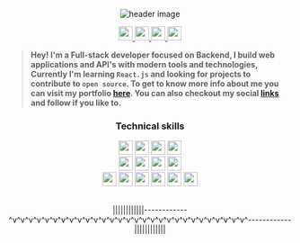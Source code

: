 <p align="center">
  <img src="https://user-images.githubusercontent.com/78981177/207573005-b4e94da0-86cc-415c-a8d5-2d8fb21c075a.png" alt="header image"/>
</p>

<p align="center">
  <a href="https://twitter.com/rupali_codes">
    <img src="https://img.shields.io/badge/-Twitter-03a9fc" height=25/>
    
  </a>
  
   <a href="https://rupali-codes.netlify.app">
    <img src="https://img.shields.io/badge/-Portfolio-fcc203" height=25/>
  </a>
  
  <a href="https://www.linkedin.com/in/rupali-codes">
    <img src="https://img.shields.io/badge/-Linkedin-0681bf" height=25/>
  </a>
  
   <a href="mailto:rupali7487@gmail.com">
    <img src="https://img.shields.io/badge/-Email-0bb806" height=25/>
  </a>
 
</p>

> **Hey! I'm a Full-stack developer focused on Backend, I build web applications and API's with modern tools and technologies, Currently I'm learning ```React.js``` and looking for projects to contribute to ```open source```. To get to know more info about me you can visit my portfolio [here](https://rupali-codes.netlify.app). You can also checkout my social [links]((https://linktr.ee/rupali_codes)) and follow if you like to.**

### <p align="center">Technical skills</p>

<div align="center">
  <img src="https://img.shields.io/badge/-JavaScript-f7f302" height=25/> 
  <img src="https://img.shields.io/badge/-Node.js-green" height=25/> 
  <img src="https://img.shields.io/badge/-MongoDB-1d6e32" height=25/> 
  <img src="https://img.shields.io/badge/-Express.js-9fa4a6" height=25/> <br/> 
  <img src="https://img.shields.io/badge/-Mongoose.js-birghtgreen" height=25/> 
  <img src="https://img.shields.io/badge/-JWT-fc0af8" height=25/>
  <img src="https://img.shields.io/badge/-HTML5-critical" height=25/> 
  <img src="https://img.shields.io/badge/-CSS3-blue" height=25/> <br/> 
  <img src="https://img.shields.io/badge/-Bootsrtap-blueviolet" height=25/> 
  <img src="https://img.shields.io/badge/-TailwindCSS-9cf" height=25/> 
  <img src="https://img.shields.io/badge/-MySQL-065b70" height=25/>
  <img src="https://img.shields.io/badge/-Git-red" height=25/> 
  <img src="https://img.shields.io/badge/-Wordpress-02aef7" height=25/> 
  <img src="https://img.shields.io/badge/-Github-1a1619" height=25/> 
</div>


<p align="center">
  <br/>
 ||||||||||||------------^v^v^v^v^v^v^v^v^v^v^v^v^v^v^v^v^v^v^v^v^v^v^v^v^v^v^v^v^v^------------||||||||||||
</p>
